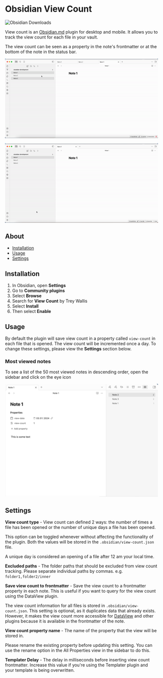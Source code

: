# Obsidian View Count

![Obsidian Downloads](https://img.shields.io/badge/dynamic/json?logo=obsidian&color=%23483699&label=downloads&query=%24%5B%22view-count%22%5D.downloads&url=https%3A%2F%2Fraw.githubusercontent.com%2Fobsidianmd%2Fobsidian-releases%2Fmaster%2Fcommunity-plugin-stats.json)

View count is an [Obsidian.md](https://obsidian.md) plugin for desktop and mobile. It allows you to track the view count for each file in your vault.

The view count can be seen as a property in the note's frontmatter or at the bottom of the note in the status bar.

![](/readme/property-storage.gif)

![](/readme/file-storage.gif)

## About

-   [Installation](#installation)
-   [Usage](#usage)
-   [Settings](#settings)

## Installation

1. In Obsidian, open **Settings**
2. Go to **Community plugins**
3. Select **Browse**
4. Search for **View Count** by Trey Wallis
5. Select **Install**
6. Then select **Enable**

## Usage

By default the plugin will save view count in a property called `view-count` in each file that is opened. The view count will be incremented once a day. To change these settings, please view the **Settings** section below.

### Most viewed notes

To see a list of the 50 most viewed notes in descending order, open the sidebar and click on the eye icon

![](/readme/list.png)

## Settings

**View count type** - View count can defined 2 ways: the number of times a file has been opened or the number of unique days a file has been opened.

This option can be toggled whenever without affecting the functionality of the plugin. Both the values will be stored in the `.obsidian/view-count.json` file.

A unique day is considered an opening of a file after 12 am your local time.

**Excluded paths** - The folder paths that should be excluded from view count tracking. Please separate individual paths by commas. e.g. `folder1,folder2/inner`

**Save view count to frontmatter** - Save the view count to a frontmatter property in each note. This is useful if you want to query for the view count using the DataView plugin.

The view count information for all files is stored in `.obsidian/view-count.json`. This setting is optional, as it duplicates data that already exists. However, it makes the view count more accessible for [DataView](https://obsidian.md/plugins?id=dataview) and other plugins because it is available in the frontmatter of the note.

**View count property name** - The name of the property that the view will be stored in.

Please rename the existing property before updating this setting. You can use the rename option in the All Properties view in the sidebar to do this.

**Templater Delay** - The delay in milliseconds before inserting view count frontmatter. Increase this value if you're using the Templater plugin and your template is being overwritten.

